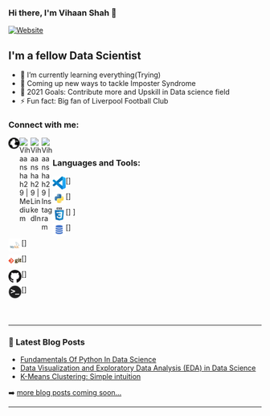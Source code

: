 ### Hi there, I'm Vihaan Shah 👋 

[![Website](https://img.shields.io/website?label=Vihaanshah29.io&style=for-the-badge&url=https%3A%2F%2FVihaanshah29.io)](https://vihaanshah29.github.io/)

## I'm a fellow Data Scientist

- 🌱 I’m currently learning everything(Trying) 
- 👯 Coming up new ways to tackle Imposter Syndrome 
- 🥅 2021 Goals: Contribute more and Upskill in Data science field
- ⚡ Fun fact: Big fan of Liverpool Football Club 

### Connect with me:

[<img align="left" alt="Vihaanshah29.io" width="22px" src="https://raw.githubusercontent.com/iconic/open-iconic/master/svg/globe.svg" />][website]
[<img align="left" alt="Vihaanshah29 | Medium" width="22px" src="https://cdn.jsdelivr.net/npm/simple-icons@v3/icons/medium.svg" />][medium]
[<img align="left" alt="Vihaanshah29 | LinkedIn" width="22px" src="https://cdn.jsdelivr.net/npm/simple-icons@v3/icons/linkedin.svg" />][linkedin]
[<img align="left" alt="Vihaanshah29 | Instagram" width="22px" src="https://cdn.jsdelivr.net/npm/simple-icons@v3/icons/instagram.svg" />][instagram]

<br />

### Languages and Tools:

[<img align="left" alt="Visual Studio Code" width="26px" src="https://raw.githubusercontent.com/github/explore/80688e429a7d4ef2fca1e82350fe8e3517d3494d/topics/visual-studio-code/visual-studio-code.png" />]

[<img align="left" alt="Python" width="26px" src="https://raw.githubusercontent.com/github/explore/80688e429a7d4ef2fca1e82350fe8e3517d3494d/topics/python/python.png" />]

[<img align="left" alt="CSS3" width="26px" src="https://raw.githubusercontent.com/github/explore/80688e429a7d4ef2fca1e82350fe8e3517d3494d/topics/css/css.png" />]
]

[<img align="left" alt="SQL" width="26px" src="https://raw.githubusercontent.com/github/explore/80688e429a7d4ef2fca1e82350fe8e3517d3494d/topics/sql/sql.png" />]

[<img align="left" alt="MySQL" width="26px" src="https://raw.githubusercontent.com/github/explore/80688e429a7d4ef2fca1e82350fe8e3517d3494d/topics/mysql/mysql.png" />]


[<img align="left" alt="Git" width="26px" src="https://raw.githubusercontent.com/github/explore/80688e429a7d4ef2fca1e82350fe8e3517d3494d/topics/git/git.png" />]

[<img align="left" alt="GitHub" width="26px" src="https://raw.githubusercontent.com/github/explore/78df643247d429f6cc873026c0622819ad797942/topics/github/github.png" />]

[<img align="left" alt="Terminal" width="26px" src="https://raw.githubusercontent.com/github/explore/80688e429a7d4ef2fca1e82350fe8e3517d3494d/topics/terminal/terminal.png" />]

<br />
<br />

---


### 📕 Latest Blog Posts

<!-- BLOG-POST-LIST:START -->
- [Fundamentals Of Python In Data Science](https://medium.com/analytics-vidhya/fundamentals-of-python-in-data-science-a495513f67a9)
- [Data Visualization and Exploratory Data Analysis (EDA) in Data Science](https://medium.com/analytics-vidhya/data-visualization-and-exploratory-data-analysis-eda-in-data-science-984e84942fda)
- [K-Means Clustering: Simple intuition](https://medium.com/analytics-vidhya/k-means-clustering-simple-intuition-16a55daa3ffa)

<!-- BLOG-POST-LIST:END -->

➡️ [more blog posts coming soon...](https://vihaanshah.medium.com/)

---


[website]: https://vihaanshah29.github.io/
[twitter]: https://twitter.com/codeSTACKr
[youtube]: https://youtube.com/codeSTACKr
[instagram]: https://www.instagram.com/v_i_h_a_a_n_/
[linkedin]: www.linkedin.com/in/vihaanshah
[webdevplaylist]: https://www.youtube.com/playlist?list=PLkwxH9e_vrAJ0WbEsFA9W3I1W-g_BTsbt
[jsplaylist]: https://www.youtube.com/playlist?list=PLkwxH9e_vrALRJKu7wfXby3MKeflhTu6B
[cssplaylist]: https://www.youtube.com/playlist?list=PLkwxH9e_vrALSdvZuEh6gqQdmDoDIoqz4
[reactplaylist]: https://www.youtube.com/playlist?list=PLkwxH9e_vrAK4TdffpxKY3QGyHCpxFcQ0
[medium]: https://vihaanshah.medium.com/